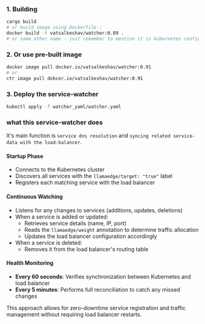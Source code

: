 ### 1. Building
```sh
cargo build
# or build image using Dockerfile :
docker build -t vatsalkeshav/watcher:0.09 . 
# or some other name - just remember to mention it in kubernetes configuration : `/watcher/yaml/watcher.yaml`
```

### 2. Or use pre-built image
```sh
docker image pull docker.io/vatsalkeshav/watcher:0.91
# or
ctr image pull dokcer.io/vatsalkeshav/watcher:0.91
```

### 3. Deploy the service-watcher
```sh
kubectl apply -f watcher_yaml/watcher.yaml
```

### what this service-watcher does

It's main function is `service dns resolution` and `syncing related service-data with the load-balancer`.

#### Startup Phase
- Connects to the Kubernetes cluster
- Discovers all services with the `llamaedge/target: "true"` label
- Registers each matching service with the load balancer

#### Continuous Watching
- Listens for any changes to services (additions, updates, deletions)
- When a service is added or updated:
    - Retrieves service details (name, IP, port)
    - Reads the `llamaedge/weight` annotation to determine traffic allocation
    - Updates the load balancer configuration accordingly
- When a service is deleted:
    - Removes it from the load balancer's routing table

#### Health Monitoring
- **Every 60 seconds**: Verifies synchronization between Kubernetes and load balancer
- **Every 5 minutes**: Performs full reconciliation to catch any missed changes

This approach allows for zero-downtime service registration and traffic management without requiring load balancer restarts.
